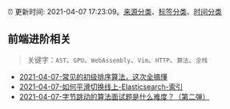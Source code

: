:alarm_clock: 更新时间: 2021-04-07 17:23:09。[来源分类](../README.md)、[标签分类](../TAGS.md)、[时间分类](../TIMELINE.md)

## 前端进阶相关


> 关键字：`AST`、`GPU`、`WebAssembly`、`Vim`、`HTTP`、`算法`、`全栈`



- [2021-04-07-常见的初级排序算法，这次全搞懂](https://toutiao.io/k/grivds8) 
- [2021-04-07-如何平滑切换线上-Elasticsearch-索引](https://toutiao.io/k/p5zzinm) 
- [2021-04-07-字节跳动的算法面试题是什么难度？（第二弹）](https://toutiao.io/k/5dzm6dq) 